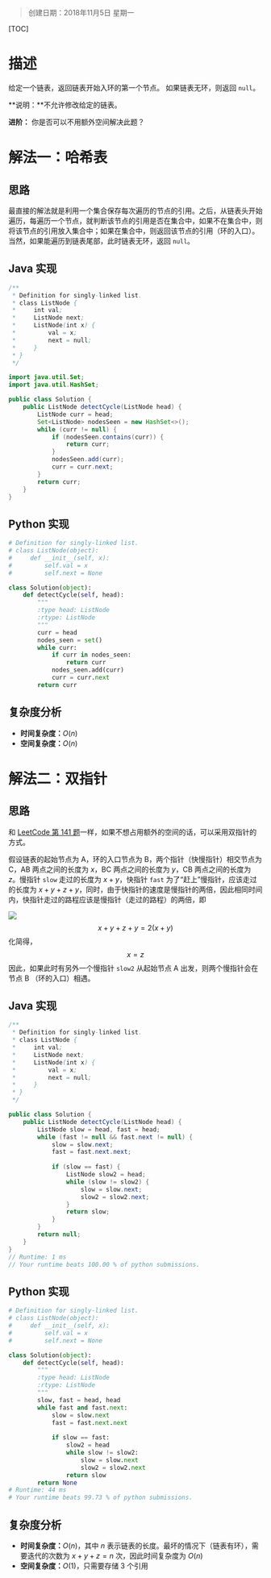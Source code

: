 > 创建日期：2018年11月5日 星期一

[TOC]

# 描述

给定一个链表，返回链表开始入环的第一个节点。 如果链表无环，则返回 `null`。

**说明：**不允许修改给定的链表。

**进阶：**
你是否可以不用额外空间解决此题？

# 解法一：哈希表

## 思路

最直接的解法就是利用一个集合保存每次遍历的节点的引用。之后，从链表头开始遍历，每遍历一个节点，就判断该节点的引用是否在集合中，如果不在集合中，则将该节点的引用放入集合中；如果在集合中，则返回该节点的引用（环的入口）。当然，如果能遍历到链表尾部，此时链表无环，返回 `null`。

## Java 实现

```java
/**
 * Definition for singly-linked list.
 * class ListNode {
 *     int val;
 *     ListNode next;
 *     ListNode(int x) {
 *         val = x;
 *         next = null;
 *     }
 * }
 */

import java.util.Set;
import java.util.HashSet;

public class Solution {
    public ListNode detectCycle(ListNode head) {
        ListNode curr = head;
        Set<ListNode> nodesSeen = new HashSet<>();
        while (curr != null) {
            if (nodesSeen.contains(curr)) {
                return curr;
            }
            nodesSeen.add(curr);
            curr = curr.next;
        }
        return curr;
    }
}
```

## Python 实现

```python
# Definition for singly-linked list.
# class ListNode(object):
#     def __init__(self, x):
#         self.val = x
#         self.next = None

class Solution(object):
    def detectCycle(self, head):
        """
        :type head: ListNode
        :rtype: ListNode
        """
        curr = head
        nodes_seen = set()
        while curr:
            if curr in nodes_seen:
                return curr
            nodes_seen.add(curr)
            curr = curr.next
        return curr
```

## 复杂度分析

- **时间复杂度：**$O(n)$ 
- **空间复杂度：**$O(n)$ 

# 解法二：双指针

## 思路

和 [LeetCode 第 141 题](https://blog.csdn.net/x273591655/article/details/83343679)一样，如果不想占用额外的空间的话，可以采用双指针的方式。

假设链表的起始节点为 A，环的入口节点为 B，两个指针（快慢指针）相交节点为 C，AB 两点之间的长度为 $x$，BC 两点之间的长度为 $y$，CB 两点之间的长度为 $z$。慢指针 `slow` 走过的长度为 $x+y$，快指针 `fast` 为了“赶上”慢指针，应该走过的长度为 $x + y + z + y$，同时，由于快指针的速度是慢指针的两倍，因此相同时间内，快指针走过的路程应该是慢指针（走过的路程）的两倍，即

![](../figs/142.png)
$$
x + y + z + y = 2 (x + y)
$$
化简得，
$$
x = z
$$
因此，如果此时有另外一个慢指针 `slow2` 从起始节点 A 出发，则两个慢指针会在节点 B （环的入口）相遇。

## Java 实现

```java
/**
 * Definition for singly-linked list.
 * class ListNode {
 *     int val;
 *     ListNode next;
 *     ListNode(int x) {
 *         val = x;
 *         next = null;
 *     }
 * }
 */

public class Solution {
    public ListNode detectCycle(ListNode head) {
        ListNode slow = head, fast = head;
        while (fast != null && fast.next != null) {
            slow = slow.next;
            fast = fast.next.next;
            
            if (slow == fast) {
                ListNode slow2 = head;
                while (slow != slow2) {
                    slow = slow.next;
                    slow2 = slow2.next;
                }
                return slow;
            }
        }
        return null;
    }
}
// Runtime: 1 ms
// Your runtime beats 100.00 % of python submissions.
```

## Python 实现

```python
# Definition for singly-linked list.
# class ListNode(object):
#     def __init__(self, x):
#         self.val = x
#         self.next = None

class Solution(object):
    def detectCycle(self, head):
        """
        :type head: ListNode
        :rtype: ListNode
        """
        slow, fast = head, head
        while fast and fast.next:
            slow = slow.next
            fast = fast.next.next
            
            if slow == fast:
                slow2 = head
                while slow != slow2:
                    slow = slow.next
                    slow2 = slow2.next
                return slow
        return None
# Runtime: 44 ms
# Your runtime beats 99.73 % of python submissions.
```

## 复杂度分析

- **时间复杂度：**$O(n)$，其中 $n$ 表示链表的长度。最坏的情况下（链表有环），需要迭代的次数为 $x + y + z = n$ 次，因此时间复杂度为 $O(n)$
- **空间复杂度：**$O(1)$，只需要存储 3 个引用